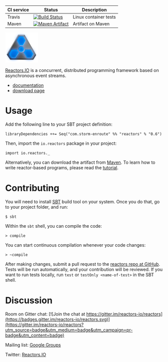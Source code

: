 CI service | Status | Description
-----------|--------|------------
Travis | [![Build Status](https://travis-ci.org/reactors-io/reactors.png?branch=master)](https://travis-ci.org/reactors-io/reactors) | Linux container tests
Maven | [![Maven Artifact](https://img.shields.io/maven-central/v/com.storm-enroute/reactors_2.11.svg)](http://mvnrepository.com/artifact/com.storm-enroute/reactors_2.11/0.6) | Artifact on Maven

<img src='reactress-title-96.png'></img>

[Reactors.IO](http://reactors.io) is a concurrent, distributed programming framework based
on asynchronous event streams.

- [documentation](http://reactors.io/learn/)
- [download page](http://reactors.io/download/)

# Usage

Add the following line to your SBT project definition:

```
libraryDependencies ++= Seq("com.storm-enroute" %% "reactors" % "0.6")
```

Then, import the `io.reactors` package in your project:

```
import io.reactors._
```

Alternatively, you can download the artifact from
[Maven](https://repo1.maven.org/maven2/com/storm-enroute/reactors-core_2.11/).
To learn how to write reactor-based programs,
please read the [tutorial](http://reactors.io/tutorialdocs/reactors/).


# Contributing

You will need to install [SBT](http://www.scala-sbt.org) build tool on your system.
Once you do that, go to your project folder, and run:

```
$ sbt
```

Within the `sbt` shell, you can compile the code:

```
> compile
```

You can start continuous compilation whenever your code changes:

```
> ~compile
```

After making changes, submit a pull request to the
[reactors repo at GitHub](https://github.com/reactors-io/reactors).
Tests will be run automatically, and your contribution will be reviewed.
If you want to run tests locally, run `test` or `testOnly <name-of-test>`
in the SBT shell.


# Discussion

Room on Gitter chat: [![Join the chat at https://gitter.im/reactors-io/reactors](https://badges.gitter.im/reactors-io/reactors.svg)](https://gitter.im/reactors-io/reactors?utm_source=badge&utm_medium=badge&utm_campaign=pr-badge&utm_content=badge)

Mailing list: [Google Groups](https://groups.google.com/forum/#!forum/reactors-io)

Twitter: [Reactors.IO](https://twitter.com/reactors_io)
